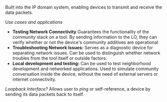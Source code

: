 Built into the IP domain system, enabling devices to transmit and receive the data packets.

*Use cases and applications*
* **Testing Network Connectivity** Guarantees the functionality of the community stack on a tool. By sending information to the LO, they can verify whether or not the device's community additives are operational
* **Troubleshooting Network Issues:** Serves as a diagnostic device for separating network issues. Can be used to distinguish whether network troubles from the tool itself or outside factors.
* **Local development and testing:** Can be used to test neighborhood development and networked applications. Used to simulate community conversation inside the device, without the need of external servers or internet connectivity.

*Loopback Interface?*
Allows user to *ping* or self-reference, a device by sending its data packets back to itself.